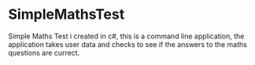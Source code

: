 # SimpleMathsTest
Simple Maths Test i created in c#, this is a command line application, the application takes user data and 
checks to see if the answers to the maths questions are currect. 
